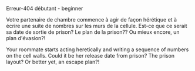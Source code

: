 Erreur-404 débutant - beginner

Votre partenaire de chambre commence à agir de façon hérétique et à écrire une suite de nombres sur les murs de la cellule. Est-ce que ce serait sa date de sortie de prison? Le plan de la prison?? Ou mieux encore, un plan d'évasion?!

Your roommate starts acting heretically and writing a sequence of numbers on the cell walls. Could it be her release date from prison? The prison layout? Or better yet, an escape plan?!
